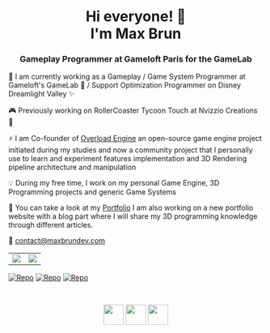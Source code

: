 <h1 align="center">Hi everyone! 👋 </br> I'm Max Brun</h1>
<h3 align="center">Gameplay Programmer at Gameloft Paris for the GameLab</h3>

🤖 I am currently working as a Gameplay / Game System Programmer at Gameloft's GameLab 🧪 / Support Optimization Programmer on Disney Dreamlight Valley ✨

🎮 Previously working on RollerCoaster Tycoon Touch at Nvizzio Creations 🎢

⚡ I am Co-founder of [Overload Engine](https://github.com/adriengivry/Overload) an open-source game engine project initiated during my studies and now a community project that I personally use to learn and experiment features implementation and 3D Rendering pipeline architecture and manipulation

💡 During my free time, I work on my personal Game Engine, 3D Programming projects and generic Game Systems

🚀 You can take a look at my [Portfolio](https://maxbrundev.com)
I am also working on a new portfolio website with a blog part where I will share my 3D programming knowledge through different articles.

📧 contact@maxbrundev.com

<table>
  <tr> 
  <td align="center">
      <img align="center" src="https://github-readme-stats.vercel.app/api?username=maxbrundev&theme=dracula&show_icons=true&hide_title=true&include_all_commits=true&count_private=true&hide_border=false"/> 
      </td>
  <td align="center">
      <img align="center" src="https://github-readme-stats.vercel.app/api/top-langs/?username=maxbrundev&layout=compact&theme=dracula"/> 
      </td> 
    </tr>
</table>

[![Repo](https://github-readme-stats.vercel.app/api/pin/?username=maxbrundev&repo=AmberEngine&theme=dracula)](https://github.com/maxbrundev/AmberEngine)
[![Repo](https://github-readme-stats.vercel.app/api/pin/?username=maxbrundev&repo=AmberCraft&theme=dracula)](https://github.com/maxbrundev/AmberCraft)
[![Repo](https://github-readme-stats.vercel.app/api/pin/?username=maxbrundev&repo=Overload&theme=dracula)](https://github.com/maxbrundev/Overload)

</br>

<p align="center">
<a href="https://linkedin.com/in/maxbrun" 
target="_blank"><img align="center" src="https://cdn.jsdelivr.net/npm/simple-icons@3.11.0/icons/linkedin.svg" height="40" width="40"/></a> 
<a href="https://twitter.com/maxbrundev" 
target="_blank"><img align="center" src="https://cdn.jsdelivr.net/npm/simple-icons@3.11.0/icons/twitter.svg" height="40" width="40"/></a>
<a href="https://www.youtube.com/channel/UCl_kyBuX7qSY3B607lb_PSg" 
target="_blank"><img align="center" src="https://cdn.jsdelivr.net/npm/simple-icons@3.11.0/icons/youtube.svg" height="40" width="40"/></a>
</p>
